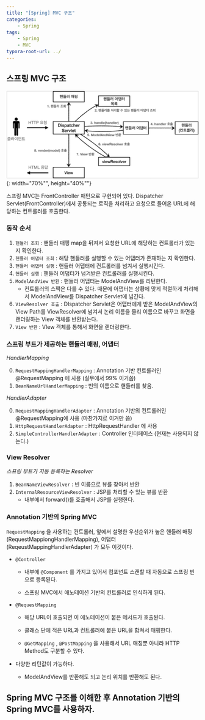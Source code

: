 ```yaml
---
title: "[Spring] MVC 구조"
categories: 
    - Spring
tags:
    - Spring
    - MVC
typora-root-url: ../
---
```










## 스프링 MVC 구조

![img1](/assets/images/16_1.png){: width="70%"", height="40%""}



스프링 MVC는 FrontController 패턴으로 구현되어 있다. Dispatcher Servlet(FrontController)에서 공통되는 로직을 처리하고 요청으로 들어온 URL에 해당하는  컨트롤러를 호출한다.







### 동작 순서

1. `핸들러 조회` : 핸들러 매핑 map을 뒤져서 요청한 URL에 해당하는 컨트롤러가 있는지 확인한다.
2. `핸들러 어댑터 조회` : 해당 핸들러를 실행할 수 있는 어댑터가 존재하는 지 확인한다.
3. `핸들러 어댑터 실행` : 핸들러 어댑터에 컨트롤러를 넘겨서 실행시킨다.
4. `핸들러 실행` : 핸들러 어댑터가 넘겨받은 컨트롤러를 실행시킨다.
5. `ModelAndView 반환` : 핸들러 어댑터는 ModelAndView를 리턴한다.
   * 컨트롤러의 스팩은 다를 수 있다. 때문에 어댑터는 상황에 맞게 적절하게 처리해서 ModelAndView를 Dispatcher Servlet에 넘긴다.
6. `ViewResolver 호출`  : DIspatcher Servlet은 어댑터에게 받은 ModelAndView의 View Path를 ViewResolver에 넘겨서 논리 이름을 물리 이름으로 바꾸고 화면을 랜더링하는 View 객체를 반환받는다.
7. `View 반환` : VIew 객체를 통해서 화면을 랜더링한다.







### 스프링 부트가 제공하는 핸들러 매핑, 어댑터

*HandlerMapping*

0. `RequestMappingHandlerMapping` : Annotation 기반 컨트롤러인 @RequestMapping 에 사용 (실무에서 99% 이거씀)
1. `BeanNameUrlHandlerMapping` : 빈의 이름으로 핸들러를 찾음.

*HandlerAdapter*

0. `RequestMappingHandlerAdapter` : Annotation 기반의 컨트롤러인 @RequestMapping에 사용 (마찬가지로 이거만 씀)
1. `HttpRequestHandlerAdapter` : HttpRequestHandler 에 사용
2. `SimpleControllerHandlerAdapter` : Controller 인터페이스 (현재는 사용되지 않는다.)







### View Resolver

*스프링 부트가 자동 등록하는 Resolver*

1. `BeanNameViewResolver` : 빈 이름으로 뷰를 찾아서 반환
2. `InternalResourceViewResolver` : JSP를 처리할 수 있는 뷰를 반환
   * 내부에서 forward()를 호출해서 JSP를 실행한다.







### Annotation 기반의 Spring MVC

`RequestMapping` 을 사용하는 컨트롤러, 앞에서 설명한 우선순위가 높은 핸들러 매핑(RequestMappiongHandlerMapping), 어댑터(ReqeustMappingHandlerAdapter) 가 모두 이것이다.



* `@Controller`

  * 내부에 `@Component` 를 가지고 있어서 컴포넌트 스캔할 때 자동으로 스프링 빈으로 등록된다.

  * 스프링 MVC에서 애노테이션 기반의 컨트롤러로 인식하게 된다.

* `@RequestMapping`

  * 해당 URL이 호출되면 이 에노테이션이 붙은 메서드가 호출된다.

  * 클래스 단에 적은 URL과 컨트롤러에 붙은 URL을 합쳐서 매핑한다.
  * `@GetMapping` , `@PostMapping` 을 사용해서 URL 매칭뿐 아니라 HTTP Method도 구분할 수 있다.

* 다양한 리턴값이 가능하다.
  * ModelAndView를 반환해도 되고 논리 위치를 반환해도 된다.





## Spring MVC 구조를 이해한 후 Annotation 기반의 Spring MVC를 사용하자.









